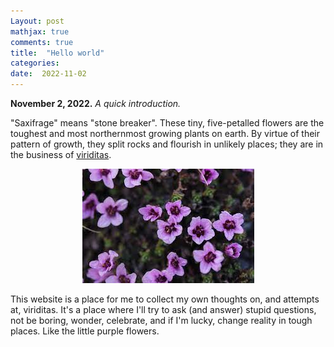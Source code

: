 ```yaml
---
Layout: post
mathjax: true
comments: true
title:  "Hello world"
categories:
date:  2022-11-02
---
```


**November 2, 2022.** *A quick introduction.*

"Saxifrage" means "stone breaker". These tiny, five-petalled
flowers are the toughest and most northernmost growing plants on
earth. By virtue of their pattern of growth, they split rocks and
flourish in unlikely places; they are in the business of
[viriditas](https://blog.saxifrage.one/about/).

<figure>
    <div style="text-align:center"><img src
    ="/img/posts/sax-photo.jpeg"/>
	</div>
	</figure>


This website is a place for me to collect my own thoughts on, and
attempts at, viriditas. It's a place where I'll try to ask (and
answer) stupid questions, not be boring, wonder, celebrate, and if I'm
lucky, change reality in tough places. Like the little purple flowers.
